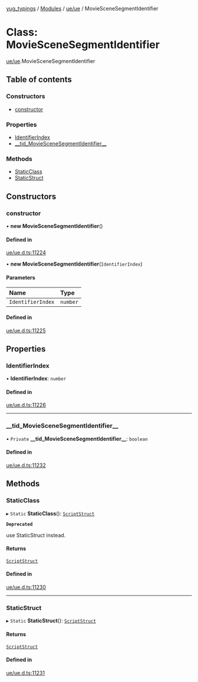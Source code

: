 [yug_typings](../README.md) / [Modules](../modules.md) / [ue/ue](../modules/ue_ue.md) / MovieSceneSegmentIdentifier

# Class: MovieSceneSegmentIdentifier

[ue/ue](../modules/ue_ue.md).MovieSceneSegmentIdentifier

## Table of contents

### Constructors

- [constructor](ue_ue.MovieSceneSegmentIdentifier.md#constructor)

### Properties

- [IdentifierIndex](ue_ue.MovieSceneSegmentIdentifier.md#identifierindex)
- [\_\_tid\_MovieSceneSegmentIdentifier\_\_](ue_ue.MovieSceneSegmentIdentifier.md#__tid_moviescenesegmentidentifier__)

### Methods

- [StaticClass](ue_ue.MovieSceneSegmentIdentifier.md#staticclass)
- [StaticStruct](ue_ue.MovieSceneSegmentIdentifier.md#staticstruct)

## Constructors

### constructor

• **new MovieSceneSegmentIdentifier**()

#### Defined in

[ue/ue.d.ts:11224](https://github.com/YugMetaverse/yug_typings/blob/b7d9b19/ue/ue.d.ts#L11224)

• **new MovieSceneSegmentIdentifier**(`IdentifierIndex`)

#### Parameters

| Name | Type |
| :------ | :------ |
| `IdentifierIndex` | `number` |

#### Defined in

[ue/ue.d.ts:11225](https://github.com/YugMetaverse/yug_typings/blob/b7d9b19/ue/ue.d.ts#L11225)

## Properties

### IdentifierIndex

• **IdentifierIndex**: `number`

#### Defined in

[ue/ue.d.ts:11226](https://github.com/YugMetaverse/yug_typings/blob/b7d9b19/ue/ue.d.ts#L11226)

___

### \_\_tid\_MovieSceneSegmentIdentifier\_\_

• `Private` **\_\_tid\_MovieSceneSegmentIdentifier\_\_**: `boolean`

#### Defined in

[ue/ue.d.ts:11232](https://github.com/YugMetaverse/yug_typings/blob/b7d9b19/ue/ue.d.ts#L11232)

## Methods

### StaticClass

▸ `Static` **StaticClass**(): [`ScriptStruct`](ue_ue.ScriptStruct.md)

**`Deprecated`**

use StaticStruct instead.

#### Returns

[`ScriptStruct`](ue_ue.ScriptStruct.md)

#### Defined in

[ue/ue.d.ts:11230](https://github.com/YugMetaverse/yug_typings/blob/b7d9b19/ue/ue.d.ts#L11230)

___

### StaticStruct

▸ `Static` **StaticStruct**(): [`ScriptStruct`](ue_ue.ScriptStruct.md)

#### Returns

[`ScriptStruct`](ue_ue.ScriptStruct.md)

#### Defined in

[ue/ue.d.ts:11231](https://github.com/YugMetaverse/yug_typings/blob/b7d9b19/ue/ue.d.ts#L11231)
